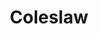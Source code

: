 ---
templateKey: blog-post
featuredpost: false
featuredimage: /assets/Coleslaw.png
title: Coleslaw
description: Cooking
testfield: 1296
---